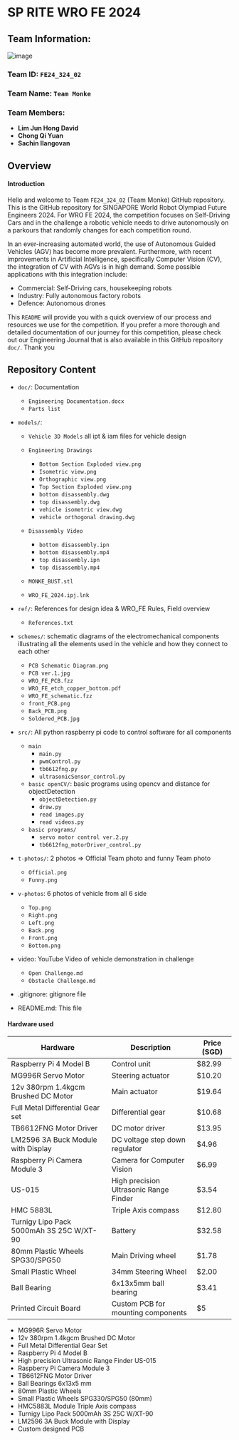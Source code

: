 # SP RITE WRO FE 2024

## Team Information:
![image](https://github.com/user-attachments/assets/395f8e3e-d5fa-4c2a-b530-951f97a5dc62)

### Team ID:			`FE24_324_02`


### Team Name: 		`Team Monke` 


### Team Members: 	
- **Lim Jun Hong David**
- **Chong Qi Yuan**
- **Sachin Ilangovan**

## Overview
#### Introduction	
Hello and welcome to Team `FE24_324_02` (Team Monke) GitHub repository. This is the GitHub repository for SINGAPORE World Robot Olympiad Future Engineers 2024. For WRO FE 2024, the competition focuses on Self-Driving Cars and in the challenge a robotic vehicle needs to drive autonomously on a parkours that randomly changes for each competition round.

In an ever-increasing automated world, the use of Autonomous Guided Vehicles (AGV) has become more prevalent. Furthermore, with recent improvements in Artificial Intelligence, specifically Computer Vision (CV), the integration of CV with AGVs is in high demand. Some possible applications with this integration include: 
-	Commercial: Self-Driving cars, housekeeping robots
-	Industry: Fully autonomous factory robots
-	Defence: Autonomous drones

This `README` will provide you with a quick overview of our process and resources we use for the competition. If you prefer a more thorough and detailed documentation of our journey for this competition, please check out our Engineering Journal that is also available in this GitHub repository `doc/`. Thank you


## Repository Content

- `doc/`:  Documentation
  - `Engineering Documentation.docx`
  - `Parts list`

- `models/`:
  - `Vehicle 3D Models` all ipt & iam files for vehicle design
    
  - `Engineering Drawings`
    - `Bottom Section Exploded view.png`
    - `Isometric view.png`
    - `Orthographic view.png`
    - `Top Section Exploded view.png`
    - `bottom disassembly.dwg`
    - `top disassembly.dwg`
    - `vehicle isometric view.dwg`
    - `vehicle orthogonal drawing.dwg`

  - `Disassembly Video`
    - `bottom disassembly.ipn`
    - `bottom disassembly.mp4`
    - `top disassembly.ipn`
    - `top disassembly.mp4`
  - `MONKE_BUST.stl`
  - `WRO_FE_2024.ipj.lnk`

- `ref/`: References for design idea & WRO_FE Rules, Field overview
  - `References.txt`

- `schemes/`: schematic diagrams of the electromechanical components illustrating all the elements used in the vehicle and how they connect to each other
  - `PCB Schematic Diagram.png`
  - `PCB ver.1.jpg`
  - `WRO_FE_PCB.fzz`
  - `WRO_FE_etch_copper_bottom.pdf`
  - `WRO_FE_schematic.fzz`
  - `front_PCB.png`
  - `Back_PCB.png`
  - `Soldered_PCB.jpg`

- `src/`: All python raspberry pi code to control software for all components
  - `main`
    - `main.py`
    - `pwmControl.py`
    - `tb6612fng.py`
    - `ultrasonicSensor_control.py`
  - `basic openCV/`:  basic programs using opencv and distance for objectDetection
    - `objectDetection.py`
    - `draw.py`
    - `read images.py`
    - `read videos.py`
  - `basic programs/`
    - `servo motor control ver.2.py`
    - `tb6612fng_motorDriver_control.py`

- `t-photos/`: 2 photos => Official Team photo and funny Team photo
  - `Official.png`
  - `Funny.png`

- `v-photos`: 6 photos of vehicle from all 6 side
  - `Top.png`
  - `Right.png`
  - `Left.png`
  - `Back.png`
  - `Front.png`
  - `Bottom.png`

- video: YouTube Video of vehicle demonstration in challenge
  - `Open Challenge.md`
  - `Obstacle Challenge.md`

- .gitignore: gitignore file
- README.md: This file

#### Hardware used
| Hardware              | Description       | Price (SGD)|
|-----------------------|-------------------|-------------|
| Raspberry Pi 4 Model B | Control unit      | $82.99 |
| MG996R Servo Motor    | Steering actuator | $10.20 |
| 12v 380rpm 1.4kgcm Brushed DC Motor | Main actuator | $19.64 |
| Full Metal Differential Gear set| Differential gear | $10.68|
| TB6612FNG Motor Driver | DC motor driver | $13.95 |
| LM2596 3A Buck Module with Display | DC voltage step down regulator | $4.96 |
| Raspberry Pi Camera Module 3 | Camera for Computer Vision | $6.99|
| US-015 | High precision Ultrasonic Range Finder | $3.54 |
| HMC 5883L | Triple Axis compass | $12.80 |
| Turnigy Lipo Pack 5000mAh 3S 25C W/XT-90| Battery | $32.58 |
| 80mm Plastic Wheels SPG30/SPG50 | Main Driving wheel | $1.78 |
| Small Plastic Wheel | 34mm Steering Wheel | $2.00 |
| Ball Bearing | 6x13x5mm ball bearing | $3.41 |
| Printed Circuit Board | Custom PCB for mounting components | $5 |



- MG996R Servo Motor
- 12v 380rpm 1.4kgcm Brushed DC Motor
- Full Metal Differential Gear Set
- Raspberry Pi 4 Model B
- High precision Ultrasonic Range Finder US-015
- Raspberry Pi Camera Module 3
- TB6612FNG Motor Driver
- Ball Bearings 6x13x5 mm
- 80mm Plastic Wheels
- Small Plastic Wheels SPG330/SPG50 (80mm)
- HMC5883L Module Triple Axis compass
- Turnigy Lipo Pack 5000mAh 3S 25C W/XT-90
- LM2596 3A Buck Module with Display
- Custom designed PCB
